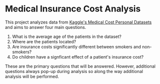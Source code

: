 # Medical Insurance Cost Analysis
This project analyzes data from [Kaggle's Medical Cost Personal Datasets](https://www.kaggle.com/datasets/mirichoi0218/insurance) and aims to answer four main questions. 

1. What is the average age of the patients in the dataset?
2. Where are the patients located?
3. Are insurance costs significantly different between smokers and non-smokers?
4. Do children have a signficant effect of a patient's insurance cost? 

These are the primary questions that will be answered. However, additional questions always pop-up during analysis so along the way additional analysis will be performed. 
